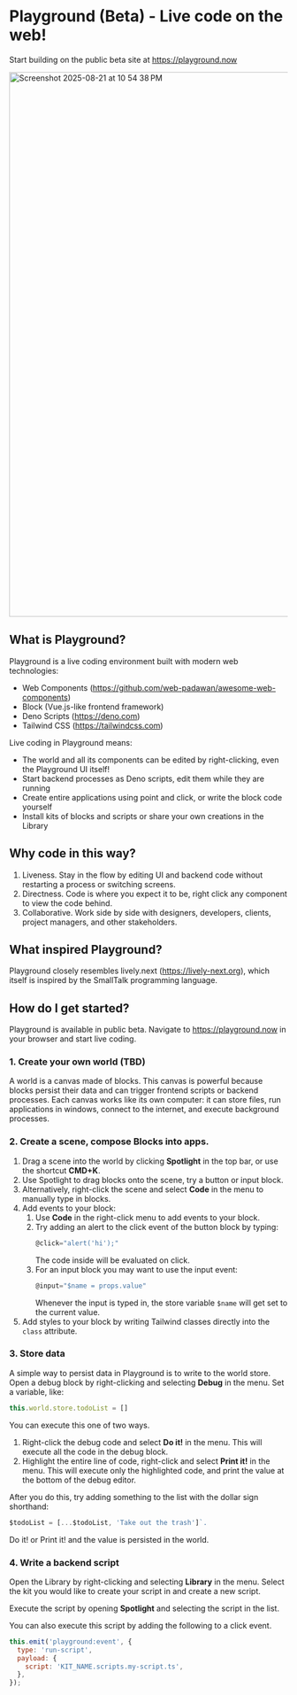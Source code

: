 # Playground (Beta) - Live code on the web!
Start building on the public beta site at https://playground.now

<img width="1710" height="984" alt="Screenshot 2025-08-21 at 10 54 38 PM" src="https://github.com/user-attachments/assets/82d1e9e3-98aa-4e1e-9431-de8c7f91f9b1" />

## What is Playground?

Playground is a live coding environment built with modern web technologies:
- Web Components (https://github.com/web-padawan/awesome-web-components)
- Block (Vue.js-like frontend framework)
- Deno Scripts (https://deno.com)
- Tailwind CSS (https://tailwindcss.com)

Live coding in Playground means:
- The world and all its components can be edited by right-clicking, even the Playground UI itself!
- Start backend processes as Deno scripts, edit them while they are running
- Create entire applications using point and click, or write the block code yourself
- Install kits of blocks and scripts or share your own creations in the Library

## Why code in this way?

1. Liveness. Stay in the flow by editing UI and backend code without restarting a process or switching screens.
2. Directness. Code is where you expect it to be, right click any component to view the code behind.
3. Collaborative. Work side by side with designers, developers, clients, project managers, and other stakeholders.

## What inspired Playground?

Playground closely resembles lively.next (https://lively-next.org), which itself is inspired by the SmallTalk programming language.

##  How do I get started?

Playground is available in public beta. Navigate to https://playground.now in your browser and start live coding.

### 1. Create your own world (TBD)

A world is a canvas made of blocks. This canvas is powerful because blocks persist their data and can trigger frontend scripts or backend processes. Each canvas works like its own computer: it can store files, run applications in windows, connect to the internet, and execute background processes.

### 2. Create a scene, compose Blocks into apps.

1. Drag a scene into the world by clicking **Spotlight** in the top bar, or use the shortcut **CMD+K**.  
2. Use Spotlight to drag blocks onto the scene, try a button or input block.  
3. Alternatively, right-click the scene and select **Code** in the menu to manually type in blocks.  
4. Add events to your block:  
   1. Use **Code** in the right-click menu to add events to your block.  
   2. Try adding an alert to the click event of the button block by typing:  
      ```javascript
      @click="alert('hi');"
      ```  
      The code inside will be evaluated on click.  
   3. For an input block you may want to use the input event:  
      ```javascript
      @input="$name = props.value"
      ```  
      Whenever the input is typed in, the store variable `$name` will get set to the current value.  
5. Add styles to your block by writing Tailwind classes directly into the `class` attribute.

### 3. Store data

A simple way to persist data in Playground is to write to the world store. Open a debug block by right-clicking and selecting **Debug** in the menu. Set a variable, like:

```javascript
this.world.store.todoList = []
```

You can execute this one of two ways.

1. Right-click the debug code and select **Do it!** in the menu. This will execute all the code in the debug block.
2. Highlight the entire line of code, right-click and select **Print it!** in the menu. This will execute only the highlighted code, and print the value at the bottom of the debug editor.

After you do this, try adding something to the list with the dollar sign shorthand:

```javascript
$todoList = [...$todoList, 'Take out the trash']`.
```

Do it! or Print it! and the value is persisted in the world.

### 4. Write a backend script

Open the Library by right-clicking and selecting **Library** in the menu. Select the kit you would like to create your script in and create a new script.

Execute the script by opening **Spotlight** and selecting the script in the list.

You can also execute this script by adding the following to a click event.

```javascript
this.emit('playground:event', {
  type: 'run-script',
  payload: {
    script: 'KIT_NAME.scripts.my-script.ts',
  },
});
```
